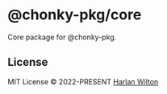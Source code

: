# @chonky-pkg/core

Core package for @chonky-pkg.

## License

MIT License © 2022-PRESENT [Harlan Wilton](https://github.com/harlan-zw)

